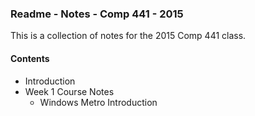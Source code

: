 ### Readme - Notes - Comp 441 - 2015

This is a collection of notes for the 2015 Comp 441 class.

#### Contents
* Introduction
* Week 1 Course Notes
  * Windows Metro Introduction

